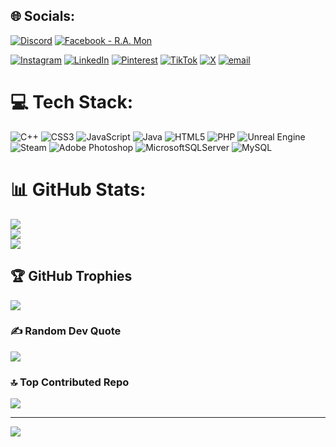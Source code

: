 
## 🌐 Socials:
[![Discord](https://img.shields.io/badge/Discord-%237289DA.svg?logo=discord&logoColor=white)](https://discord.gg/https://discord.gg/72n6NAwK) [![Facebook - R.A. Mon](https://img.shields.io/badge/Facebook-%231877F2.svg?logo=Facebook&logoColor=white&label=R.A.%20Mon)](https://facebook.com/profile.php?id=100090829328516)

 [![Instagram](https://img.shields.io/badge/Instagram-%23E4405F.svg?logo=Instagram&logoColor=white)](https://instagram.com/r.a.mon_) [![LinkedIn](https://img.shields.io/badge/LinkedIn-%230077B5.svg?logo=linkedin&logoColor=white)](https://linkedin.com/in/r-a-mohan) [![Pinterest](https://img.shields.io/badge/Pinterest-%23E60023.svg?logo=Pinterest&logoColor=white)](https://pinterest.com/ramontiwari) [![TikTok](https://img.shields.io/badge/TikTok-%23000000.svg?logo=TikTok&logoColor=white)](https://tiktok.com/@r.a.monsings) [![X](https://img.shields.io/badge/X-black.svg?logo=X&logoColor=white)](https://x.com/RamonTiwari) [![email](https://img.shields.io/badge/Email-D14836?logo=gmail&logoColor=white)](mailto:ramontiwari086@gmail.com) 

# 💻 Tech Stack:
![C++](https://img.shields.io/badge/c++-%2300599C.svg?style=for-the-badge&logo=c%2B%2B&logoColor=white) ![CSS3](https://img.shields.io/badge/css3-%231572B6.svg?style=for-the-badge&logo=css3&logoColor=white) ![JavaScript](https://img.shields.io/badge/javascript-%23323330.svg?style=for-the-badge&logo=javascript&logoColor=%23F7DF1E) ![Java](https://img.shields.io/badge/java-%23ED8B00.svg?style=for-the-badge&logo=openjdk&logoColor=white) ![HTML5](https://img.shields.io/badge/html5-%23E34F26.svg?style=for-the-badge&logo=html5&logoColor=white) ![PHP](https://img.shields.io/badge/php-%23777BB4.svg?style=for-the-badge&logo=php&logoColor=white) ![Unreal Engine](https://img.shields.io/badge/unrealengine-%23313131.svg?style=for-the-badge&logo=unrealengine&logoColor=white) ![Steam](https://img.shields.io/badge/steam-%23000000.svg?style=for-the-badge&logo=steam&logoColor=white) ![Adobe Photoshop](https://img.shields.io/badge/adobe%20photoshop-%2331A8FF.svg?style=for-the-badge&logo=adobe%20photoshop&logoColor=white) ![MicrosoftSQLServer](https://img.shields.io/badge/Microsoft%20SQL%20Server-CC2927?style=for-the-badge&logo=microsoft%20sql%20server&logoColor=white) ![MySQL](https://img.shields.io/badge/mysql-4479A1.svg?style=for-the-badge&logo=mysql&logoColor=white)
# 📊 GitHub Stats:
![](https://github-readme-stats.vercel.app/api?username=Ramoniswack&theme=dark&hide_border=false&include_all_commits=true&count_private=true)<br/>
![](https://nirzak-streak-stats.vercel.app/?user=Ramoniswack&theme=dark&hide_border=false)<br/>
![](https://github-readme-stats.vercel.app/api/top-langs/?username=Ramoniswack&theme=dark&hide_border=false&include_all_commits=true&count_private=true&layout=compact)

## 🏆 GitHub Trophies
![](https://github-profile-trophy.vercel.app/?username=Ramoniswack&theme=radical&no-frame=false&no-bg=false&margin-w=4)

### ✍️ Random Dev Quote
![](https://quotes-github-readme.vercel.app/api?type=horizontal&theme=radical)

### 🔝 Top Contributed Repo
![](https://github-contributor-stats.vercel.app/api?username=Ramoniswack&limit=5&theme=dark&combine_all_yearly_contributions=true)

---
[![](https://visitcount.itsvg.in/api?id=Ramoniswack&icon=0&color=0)](https://visitcount.itsvg.in)

<!-- Proudly created with GPRM ( https://gprm.itsvg.in ) -->
